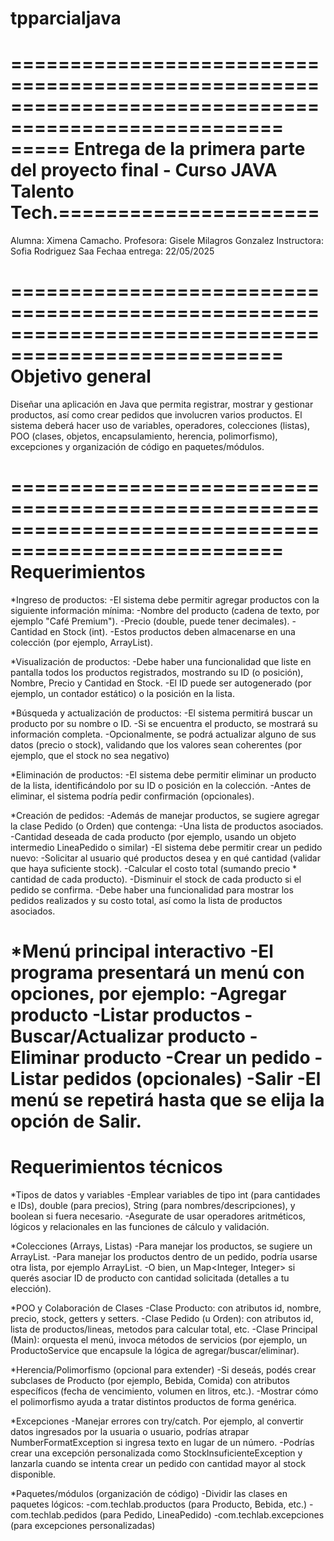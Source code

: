 # tpparcialjava
=====================================================================================================
===== Entrega de la primera parte del proyecto final - Curso JAVA Talento Tech.======================
=====================================================================================================
Alumna: Ximena Camacho.
Profesora: Gisele Milagros Gonzalez
Instructora: Sofia Rodriguez Saa
Fechaa entrega: 22/05/2025

=====================================================================================================
Objetivo general
=====================================================================================================
Diseñar una aplicación en Java que permita registrar, mostrar y gestionar productos, así como crear pedidos que involucren varios productos. El sistema deberá hacer uso de variables, operadores, colecciones (listas), POO (clases, objetos, encapsulamiento, herencia, polimorfismo), excepciones y organización de código en paquetes/módulos.

=====================================================================================================
Requerimientos
=====================================================================================================
*Ingreso de productos:
    -El sistema debe permitir agregar productos con la siguiente información mínima:
        -Nombre del producto (cadena de texto, por ejemplo "Café Premium").
        -Precio (double, puede tener decimales).
        -Cantidad en Stock (int).
    -Estos productos deben almacenarse en una colección (por ejemplo, ArrayList<Producto>).

*Visualización de productos:
    -Debe haber una funcionalidad que liste en pantalla todos los productos registrados, mostrando su ID (o posición), Nombre, Precio y Cantidad en Stock.
    -El ID puede ser autogenerado (por ejemplo, un contador estático) o la posición en la lista.

*Búsqueda y actualización de productos:
    -El sistema permitirá buscar un producto por su nombre o ID.
    -Si se encuentra el producto, se mostrará su información completa.
    -Opcionalmente, se podrá actualizar alguno de sus datos (precio o stock), validando que los valores sean coherentes (por ejemplo, que el stock no sea negativo)

*Eliminación de productos:
    -El sistema debe permitir eliminar un producto de la lista, identificándolo por su ID o posición en la colección.
    -Antes de eliminar, el sistema podría pedir confirmación (opcionales).

*Creación de pedidos:
    -Además de manejar productos, se sugiere agregar la clase Pedido (o Orden) que contenga:
        -Una lista de productos asociados.
        -Cantidad deseada de cada producto (por ejemplo, usando un objeto intermedio LineaPedido o similar)
    -El sistema debe permitir crear un pedido nuevo:
        -Solicitar al usuario qué productos desea y en qué cantidad (validar que haya suficiente stock).
        -Calcular el costo total (sumando precio * cantidad de cada producto).
        -Disminuir el stock de cada producto si el pedido se confirma.
    -Debe haber una funcionalidad para mostrar los pedidos realizados y su costo total, así como la lista de productos asociados.

*Menú principal interactivo
    -El programa presentará un menú con opciones, por ejemplo:
        -Agregar producto
        -Listar productos
        -Buscar/Actualizar producto
        -Eliminar producto
        -Crear un pedido
        -Listar pedidos (opcionales)
        -Salir
    -El menú se repetirá hasta que se elija la opción de Salir.
=====================================================================================================
Requerimientos técnicos 
=====================================================================================================
*Tipos de datos y variables
    -Emplear variables de tipo int (para cantidades e IDs), double (para precios), String (para nombres/descripciones), y boolean si fuera necesario.
    -Asegurate de usar operadores aritméticos, lógicos y relacionales en las funciones de cálculo y validación.

*Colecciones (Arrays, Listas)
    -Para manejar los productos, se sugiere un ArrayList<Producto>.
    -Para manejar los productos dentro de un pedido, podría usarse otra lista, por ejemplo ArrayList<LineaPedido>.
    -O bien, un Map<Integer, Integer> si querés asociar ID de producto con cantidad solicitada (detalles a tu elección).

*POO y Colaboración de Clases
    -Clase Producto: con atributos id, nombre, precio, stock, getters y setters.
    -Clase Pedido (u Orden): con atributos id, lista de productos/lineas, metodos para calcular total, etc.
    -Clase Principal (Main): orquesta el menú, invoca métodos de servicios (por ejemplo, un ProductoService que encapsule la lógica de agregar/buscar/eliminar).

*Herencia/Polimorfismo (opcional para extender)
    -Si deseás, podés crear subclases de Producto (por ejemplo, Bebida, Comida) con atributos específicos (fecha de vencimiento, volumen en litros, etc.).
    -Mostrar cómo el polimorfismo ayuda a tratar distintos productos de forma genérica.

*Excepciones
    -Manejar errores con try/catch. Por ejemplo, al convertir datos ingresados por la usuaria o usuario, podrías atrapar NumberFormatException si ingresa texto en lugar de un número.
    -Podrías crear una excepción personalizada como StockInsuficienteException y lanzarla cuando se intenta crear un pedido con cantidad mayor al stock disponible. 

*Paquetes/módulos (organización de código)
    -Dividir las clases en paquetes lógicos:
    -com.techlab.productos (para Producto, Bebida, etc.)
    -com.techlab.pedidos (para Pedido, LineaPedido)
    -com.techlab.excepciones (para excepciones personalizadas)